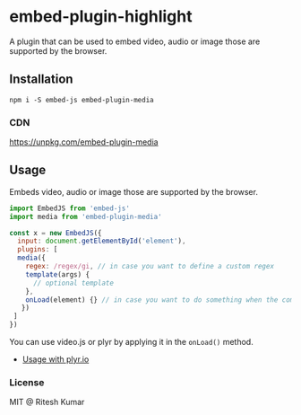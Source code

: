 # embed-plugin-highlight

A plugin that can be used to embed video, audio or image those are supported by the browser.

## Installation
```
npm i -S embed-js embed-plugin-media
```

### CDN

https://unpkg.com/embed-plugin-media

## Usage
Embeds video, audio or image those are supported by the browser.

```js
import EmbedJS from 'embed-js'
import media from 'embed-plugin-media'

const x = new EmbedJS({
  input: document.getElementById('element'),
  plugins: [
  media({
    regex: /regex/gi, // in case you want to define a custom regex
    template(args) {
      // optional template
    },
    onLoad(element) {} // in case you want to do something when the component has loaded on the client.
   })
 ]
})
```
You can use video.js or plyr by applying it in the `onLoad()` method.
- [Usage with plyr.io](https://codepen.io/ritz078/pen/BdpoxQ)

### License
MIT @ Ritesh Kumar